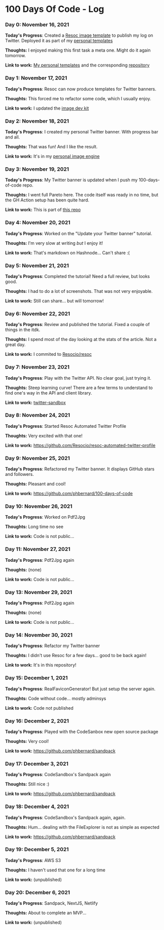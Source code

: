 # 100 Days Of Code - Log

### Day 0: November 16, 2021

**Today's Progress**: Created a [Resoc image template](https://www.npmjs.com/package/itdk) to publish my log on Twitter. Deployed it as part of my [personal templates](https://covers.philippebernard.dev/)

**Thoughts:** I enjoyed making this first task a meta one. Might do it again tomorrow.

**Link to work:** [My personal templates](https://covers.philippebernard.dev/) and the corresponding [repository](https://github.com/phbernard/philippe-personal-image-engine)


### Day 1: November 17, 2021

**Today's Progress**: Resoc can now produce templates for Twitter banners.

**Thoughts:** This forced me to refactor some code, which I usually enjoy.

**Link to work:** I updated the [image dev kit](https://www.npmjs.com/package/itdk)


### Day 2: November 18, 2021

**Today's Progress**: I created my personal Twitter banner. With progress bar and all.

**Thoughts:** That was fun! And I like the result.

**Link to work:** It's in my [personal image engine](https://github.com/phbernard/philippe-personal-image-engine)


### Day 3: November 19, 2021

**Today's Progress**: My Twitter banner is updated when I push my 100-days-of-code repo.

**Thoughts:** I went full Pareto here. The code itself was ready in no time, but the GH Action setup has been quite hard.

**Link to work:** This is part of [this repo](https://github.com/phbernard/100-days-of-code)


### Day 4: November 20, 2021

**Today's Progress**: Worked on the "Update your Twitter banner" tutorial.

**Thoughts:** I'm very slow at writing *but* I enjoy it!

**Link to work:** That's markdown on Hashnode... Can't share :(


### Day 5: November 21, 2021

**Today's Progress**: Completed the tutorial! Need a full review, but looks good.

**Thoughts:** I had to do a lot of screenshots. That was not very enjoyable.

**Link to work:** Still can share... but will tomorrow!


### Day 6: November 22, 2021

**Today's Progress**: Review and published the tutorial. Fixed a couple of things in the itdk.

**Thoughts:** I spend most of the day looking at the stats of the article. Not a great day.

**Link to work:** I commited to [Resocio/resoc](https://github.com/Resocio/resoc)


### Day 7: November 23, 2021

**Today's Progress**: Play with the Twitter API. No clear goal, just trying it.

**Thoughts:** Steep learning curve! There are a few terms to understand to find one's way in the API and client library.

**Link to work:** [twitter-sandbox](https://github.com/phbernard/twitter-sandbox)


### Day 8: November 24, 2021

**Today's Progress**: Started Resoc Automated Twitter Profile

**Thoughts:** Very excited with that one!

**Link to work:** https://github.com/Resocio/resoc-automated-twitter-profile


### Day 9: November 25, 2021

**Today's Progress**: Refactored my Twitter banner. It displays GitHub stars and followers.

**Thoughts:** Pleasant and cool!

**Link to work:** https://github.com/phbernard/100-days-of-code


### Day 10: November 26, 2021

**Today's Progress**: Worked on Pdf2Jpg

**Thoughts:** Long time no see

**Link to work:** Code is not public...


### Day 11: November 27, 2021

**Today's Progress**: Pdf2Jpg again

**Thoughts:** (none)

**Link to work:** Code is not public...


### Day 13: November 29, 2021

**Today's Progress**: Pdf2Jpg again

**Thoughts:** (none)

**Link to work:** Code is not public...


### Day 14: November 30, 2021

**Today's Progress**: Refactor my Twitter banner

**Thoughts:** I didn't use Resoc for a few days... good to be back again!

**Link to work:** It's in this repository!


### Day 15: December 1, 2021

**Today's Progress**: RealFaviconGenerator! But just setup the server again.

**Thoughts:** Code without code... mostly adminsys

**Link to work:** Code not published


### Day 16: December 2, 2021

**Today's Progress**: Played with the CodeSanbox new open source package

**Thoughts:** Very cool!

**Link to work:** https://github.com/phbernard/sandpack


### Day 17: December 3, 2021

**Today's Progress**: CodeSandbox's Sandpack again

**Thoughts:** Still nice :)

**Link to work:** https://github.com/phbernard/sandpack


### Day 18: December 4, 2021

**Today's Progress**: CodeSandbox's Sandpack again, again.

**Thoughts:** Hum... dealing with the FileExplorer is not as simple as expected

**Link to work:** https://github.com/phbernard/sandpack


### Day 19: December 5, 2021

**Today's Progress**: AWS S3

**Thoughts:** I haven't used that one for a long time

**Link to work:** (unpublished)


### Day 20: December 6, 2021

**Today's Progress**: Sandpack, NextJS, Netlify

**Thoughts:** About to complete an MVP...

**Link to work:** (unpublished)
